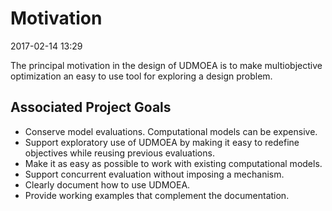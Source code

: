 # Motivation

2017-02-14 13:29

The principal motivation in the design of UDMOEA is to make
multiobjective optimization an easy to use tool for exploring
a design problem.

## Associated Project Goals

* Conserve model evaluations.  Computational models can
  be expensive.
* Support exploratory use of UDMOEA by making it easy to
  redefine objectives while reusing previous evaluations.
* Make it as easy as possible to work with existing computational
  models.
* Support concurrent evaluation without imposing a mechanism.
* Clearly document how to use UDMOEA.
* Provide working examples that complement the documentation.

